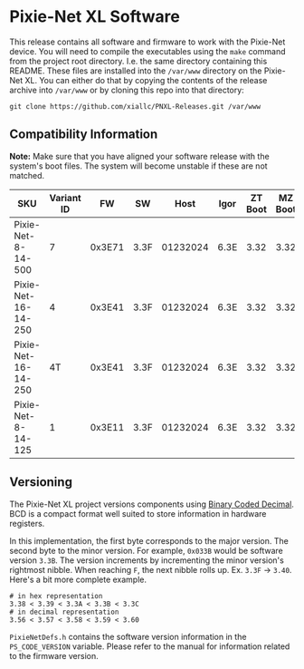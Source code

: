 # Pixie-Net XL Software

This release contains all software and firmware to work with the Pixie-Net device. You
will need to compile the executables using the `make` command from the project root
directory. I.e. the same directory containing this README. These files are installed
into the `/var/www` directory on the Pixie-Net XL. You can either do that by copying
the contents of the release archive into `/var/www` or by cloning this repo into that
directory:

```
git clone https://github.com/xiallc/PNXL-Releases.git /var/www
```

## Compatibility Information

**Note:** Make sure that you have aligned your software release with the system's
boot files. The system will become unstable if these are not matched.

| SKU                 | Variant ID | FW     | SW   | Host     | Igor | ZT Boot | MZ Boot | SD Image |
|---------------------|------------|--------|------|----------|------|---------|---------|----------|
| Pixie-Net-8-14-500  | 7          | 0x3E71 | 3.3F | 01232024 | 6.3E | 3.32    | 3.32    | 09112023 |
| Pixie-Net-16-14-250 | 4          | 0x3E41 | 3.3F | 01232024 | 6.3E | 3.32    | 3.32    | 09112023 |
| Pixie-Net-16-14-250 | 4T         | 0x3E41 | 3.3F | 01232024 | 6.3E | 3.32    | 3.32    | 09112023 |
| Pixie-Net-8-14-125  | 1          | 0x3E11 | 3.3F | 01232024 | 6.3E | 3.32    | 3.32    | 09112023 |

## Versioning

The Pixie-Net XL project versions components
using [Binary Coded Decimal](https://en.wikipedia.org/wiki/Binary-coded_decimal).
BCD is a compact format well suited to store information in hardware registers.

In this implementation, the first byte corresponds to the major version. The second
byte to the minor version. For example, `0x033B` would be software version `3.3B`. The
version increments by incrementing the minor version's rightmost nibble. When reaching
`F`, the next nibble rolls up. Ex. `3.3F` -> `3.40`. Here's a bit more complete example.

```
# in hex representation
3.38 < 3.39 < 3.3A < 3.3B < 3.3C
# in decimal representation
3.56 < 3.57 < 3.58 < 3.59 < 3.60
```

`PixieNetDefs.h` contains the software version information in the `PS_CODE_VERSION`
variable. Please refer to the manual for information related to the firmware version.